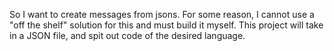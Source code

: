 So I want to create messages from jsons. For some reason, I cannot use a "off the shelf" solution for this and must build it myself. This project will take in a JSON file, and spit out code of the desired language.
